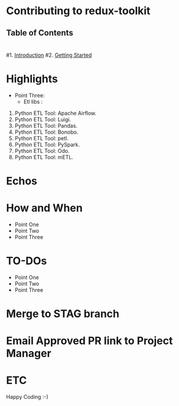 # Contributing to redux-toolkit
 ## Table of Contents
 #
 #1. [Introduction](#introduction)
 #2. [Getting Started](#getting-started)

 # Highlights
 
 - Point Three: 
   * Etl libs : 

1) Python ETL Tool: Apache Airflow.
2) Python ETL Tool: Luigi.
3) Python ETL Tool: Pandas.
4) Python ETL Tool: Bonobo.
5) Python ETL Tool: petl.
6) Python ETL Tool: PySpark.
7) Python ETL Tool: Odo.
8) Python ETL Tool: mETL. 


 # Echos
 
 
 # How and When 
 
 - Point One 
 - Point Two
 - Point Three


 # TO-DOs
 

 - Point One 
 - Point Two
 - Point Three

 # Merge to STAG branch
 # Email Approved PR link to Project Manager
 # ETC

Happy Coding :-)


